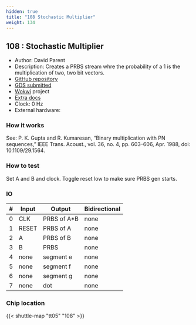 ```yaml
---
hidden: true
title: "108 Stochastic Multiplier"
weight: 134
---
```


## 108 : Stochastic Multiplier

* Author: David Parent
* Description: Creates a PRBS stream whre the probability of a 1 is the multiplication of two, two bit vectors.
* [GitHub repository](https://github.com/davidparent/Stochastic-Multiplier)
* [GDS submitted](https://github.com/davidparent/Stochastic-Multiplier/actions/runs/6750892399)
* [Wokwi](https://wokwi.com/projects/380229599886002177) project
* [Extra docs]()
* Clock: 0 Hz
* External hardware: 



### How it works

See: P. K. Gupta and R. Kumaresan, “Binary multiplication with PN sequences,” IEEE Trans. Acoust., vol. 36, no. 4, pp. 603–606, Apr. 1988, doi: 10.1109/29.1564.


### How to test

Set A and B and clock.  Toggle reset low to make sure PRBS gen starts.


### IO

| # | Input        | Output       | Bidirectional      |
|---|--------------|--------------| -------------------|
| 0 | CLK  | PRBS of A*B | none |
| 1 | RESET  | PRBS of A | none |
| 2 | A  | PRBS of B | none |
| 3 | B  | PRBS | none |
| 4 | none  | segment e | none |
| 5 | none  | segment f | none |
| 6 | none  | segment g | none |
| 7 | none  | dot | none |

### Chip location

{{< shuttle-map "tt05" "108" >}}
